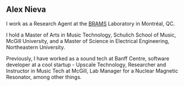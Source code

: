 ## Alex Nieva

I work as a Research Agent at the [BRAMS](https://brams.org/) Laboratory in Montréal, QC. 

I hold a Master of Arts in Music Technology, Schulich School of Music, McGill University, and a Master of Science in Electrical Engineering, Northeastern University.

Previously, I have worked as a sound tech at Banff Centre, software developer at a cool startup - Upscale Technology, Researcher and Instructor in Music Tech at McGill, Lab Manager for a Nuclear Magnetic Resonator, among other things.
